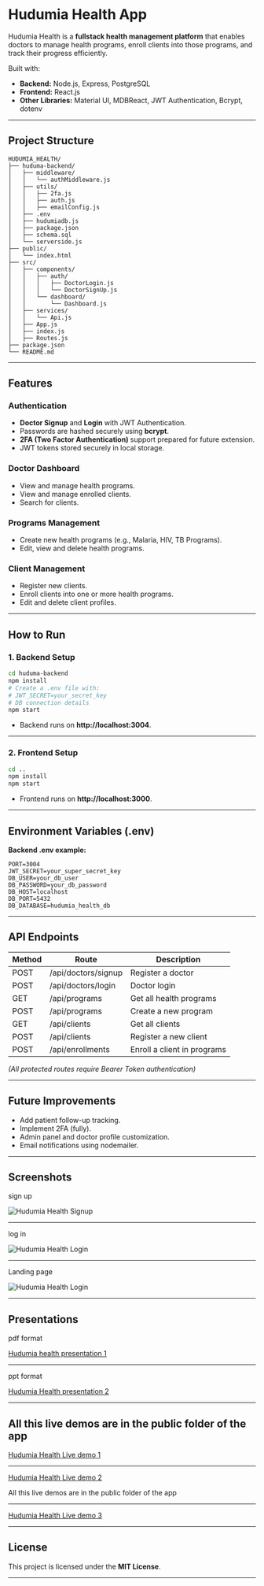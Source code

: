 
# Hudumia Health App

Hudumia Health is a **fullstack health management platform** that enables doctors to manage health programs, enroll clients into those programs, and track their progress efficiently.

Built with:
- **Backend:** Node.js, Express, PostgreSQL
- **Frontend:** React.js
- **Other Libraries:** Material UI, MDBReact, JWT Authentication, Bcrypt, dotenv

---

## Project Structure

```
HUDUMIA_HEALTH/
├── huduma-backend/
│   ├── middleware/
│   │   └── authMiddleware.js
│   ├── utils/
│   │   ├── 2fa.js
│   │   ├── auth.js
│   │   ├── emailConfig.js
│   ├── .env
│   ├── hudumiadb.js
│   ├── package.json
│   ├── schema.sql
│   └── serverside.js
├── public/
│   └── index.html
├── src/
│   ├── components/
│   │   ├── auth/
│   │   │   ├── DoctorLogin.js
│   │   │   └── DoctorSignUp.js
│   │   └── dashboard/
│   │       └── Dashboard.js
│   ├── services/
│   │   └── Api.js
│   ├── App.js
│   ├── index.js
│   ├── Routes.js
├── package.json
└── README.md
```

---

## Features

### Authentication
- **Doctor Signup** and **Login** with JWT Authentication.
- Passwords are hashed securely using **bcrypt**.
- **2FA (Two Factor Authentication)** support prepared for future extension.
- JWT tokens stored securely in local storage.

### Doctor Dashboard
- View and manage health programs.
- View and manage enrolled clients.
- Search for clients.

### Programs Management
- Create new health programs (e.g., Malaria, HIV, TB Programs).
- Edit, view and delete health programs.

### Client Management
- Register new clients.
- Enroll clients into one or more health programs.
- Edit and delete client profiles.

---

## How to Run

### 1. Backend Setup

```bash
cd huduma-backend
npm install
# Create a .env file with:
# JWT_SECRET=your_secret_key
# DB connection details
npm start
```

- Backend runs on **http://localhost:3004**.

---

### 2. Frontend Setup

```bash
cd ..
npm install
npm start
```

- Frontend runs on **http://localhost:3000**.

---

## Environment Variables (.env)

**Backend .env example:**

```
PORT=3004
JWT_SECRET=your_super_secret_key
DB_USER=your_db_user
DB_PASSWORD=your_db_password
DB_HOST=localhost
DB_PORT=5432
DB_DATABASE=hudumia_health_db
```

---

## API Endpoints

| Method | Route                  | Description                   |
|--------|-------------------------|-------------------------------|
| POST   | /api/doctors/signup      | Register a doctor             |
| POST   | /api/doctors/login       | Doctor login                  |
| GET    | /api/programs            | Get all health programs       |
| POST   | /api/programs            | Create a new program          |
| GET    | /api/clients             | Get all clients               |
| POST   | /api/clients             | Register a new client         |
| POST   | /api/enrollments         | Enroll a client in programs   |

*(All protected routes require Bearer Token authentication)*

---

## Future Improvements
- Add patient follow-up tracking.
- Implement 2FA (fully).
- Admin panel and doctor profile customization.
- Email notifications using nodemailer.

---

## Screenshots 
sign up 

![Hudumia Health Signup](public/screenshots/signup.png)

---

log in 

![Hudumia Health Login](public/screenshots/login.png)

---

Landing page

![Hudumia Health Login](public/screenshots/landing.png)

---

## Presentations
pdf format

[Hudumia health presentation 1](https://drive.google.com/file/d/1FllWCgy-LcI-3JclSCfnj8G7DkgOac2S/view?usp=drive_link)



---

ppt format

[Hudumia Health presentation 2](https://docs.google.com/presentation/d/1JTPBRn231fQgzQI42mr75SlP0aqtd0io/edit?usp=drive_link&ouid=118002078082822015260&rtpof=true&sd=true)

---

## All this live demos are in the public folder of the app

[Hudumia Health Live demo 1](public/presentations/hudumia-health%20live%20demos/demo1.mp4)

---

[Hudumia Health Live demo 2](public/presentations/hudumia-health%20live%20demos/demo2edited.mp4)


All this live demos are in the public folder of the app

---

[Hudumia Health Live demo 3](public/presentations/hudumia-health%20live%20demos/demo3.mp4)


---

## License
This project is licensed under the **MIT License**.

---